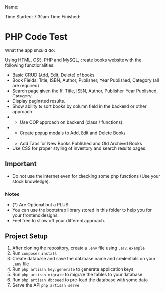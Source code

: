 Name:

Time Started: 7:30am
Time Finished: 

# PHP Code Test

What the app should do:

Using HTML, CSS, PHP and MySQL, create books website with the following functionalities:

- Basic CRUD (Add, Edit, Delete) of books 
- Book Fields: Title, ISBN, Author, Publisher, Year Published, Category (all are required)
- Search page given the ff. Title, ISBN, Author, Publisher, Year Published, Category
- Display paginated results.
- Show ability to sort books by column field in the backend or other approach
- * Use OOP approach on backend (class / functions).
- * Create popup modals to Add, Edit and Delete Books
- * Add Tabs for New Books Published and Old Archived Books
- Use CSS for proper styling of inventory and search results pages.

## Important

- Do not use the internet even for checking some php functions (Use your stock knowledge).

### Notes

- (*) Are Optional but a PLUS
- You can use the bootstrap library stored in this folder to help you for your frontend designs.
- Feel free to show off your different approach.


## Project Setup
1. After cloning the repository, create a `.env` file using `.env.example`
2. Run `composer install`
3. Create database and save the database name and credentials on your `.env` file
4. Run `php artisan key:generate` to generate application keys
5. Run `php artisan migrate` to migrate the tables to your database
6. Run `php artisan db:seed` to pre-load the database with some data
7. Serve the API `php artisan serve`
